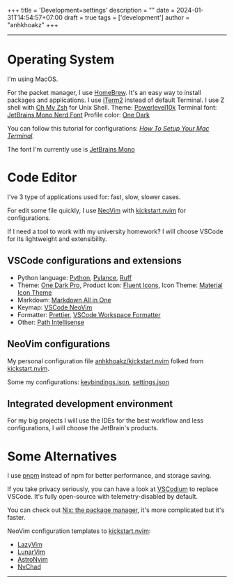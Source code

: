 +++
title = 'Development=settings'
description = ""
date = 2024-01-31T14:54:57+07:00
draft = true
tags = ['development']
author = "anhkhoakz"
+++

---

# Operating System
I'm using MacOS.

For the packet manager, I use [HomeBrew](https://brew.sh/). It's an easy way to install packages and applications.
I use [iTerm2](https://iterm2.com/) instead of default Terminal.
I use Z shell with [Oh My Zsh](https://ohmyz.sh/) for Unix Shell.
Theme: [Powerlevel10k](https://github.com/romkatv/powerlevel10k)
Terminal font: [JetBrains Mono Nerd Font](https://github.com/ryanoasis/nerd-fonts/tree/master/patched-fonts/JetBrainsMono)
Profile color: [One Dark](https://github.com/one-dark/iterm-one-dark-theme) 

You can follow this tutorial for configurations: *[How To Setup Your Mac Terminal](https://www.josean.com/posts/terminal-setup).*

The font I'm currently use is [JetBrains Mono](https://github.com/JetBrains/JetBrainsMono/)

# Code Editor
I've 3 type of applications used for: fast, slow, slower cases.

For edit some file quickly, I use [NeoVim](https://neovim.io/) with [kickstart.nvim](https://github.com/nvim-lua/kickstart.nvim) for configurations.

If I need a tool to work with my university homework? I will choose VSCode for its lightweight and extensibility.

## VSCode configurations and extensions
- Python language: [Python](https://github.com/Microsoft/vscode-python), [Pylance](https://github.com/microsoft/pylance-release), [Ruff](https://github.com/astral-sh/ruff-vscode)
- Theme: [One Dark Pro](https://github.com/Binaryify/OneDark-Pro), Product Icon: [Fluent Icons](https://github.com/miguelsolorio/vscode-fluent-icons), Icon Theme: [Material Icon Theme](https://github.com/PKief/vscode-material-icon-theme)
- Markdown: [Markdown All in One](https://github.com/yzhang-gh/vscode-markdown)
- Keymap: [VSCode NeoVim](https://github.com/vscode-neovim/vscode-neovim)
- Formatter: [Prettier](https://github.com/prettier/prettier), [VSCode Workspace Formatter](https://github.com/franneck94/vscode-Workspace-formatter)
- Other: [Path Intellisense](https://github.com/ChristianKohler/PathIntellisense)

## NeoVim configurations

My personal configuration file [anhkhoakz/kickstart.nvim](https://codeberg.org/anhkhoakz/kickstart.nvim) folked from [kickstart.nvim](https://github.com/nvim-lua/kickstart.nvim).

Some my configurations: [keybindings.json](https://codeberg.org/anhkhoakz/Laboratory-Preparations/src/branch/main/src/keybindings.json), [settings.json](https://codeberg.org/anhkhoakz/Laboratory-Preparations/src/branch/main/src/settings.json)

## Integrated development environment

For my big projects I will use the IDEs for the best workflow and less configurations, I will choose the JetBrain's products.

# Some Alternatives
I use [pnpm](https://pnpm.io/) instead of npm for better performance, and storage saving.

If you take privacy seriously, you can have a look at [VSCodium](https://vscodium.com/) to replace VSCode. It's fully open-source with telemetry-disabled by default.

You can check out [Nix: the package manager](https://nixos.org/download#nix-install-macos), it's more complicated but it's faster.

NeoVim configuration templates to [kickstart.nvim](https://github.com/nvim-lua/kickstart.nvim):
- [LazyVim](https://github.com/LazyVim/LazyVim)
- [LunarVim](https://github.com/lunarvim/lunarvim)
- [AstroNvim](https://github.com/AstroNvim/AstroNvim)
- [NvChad](https://github.com/NvChad/NvChad)


---

